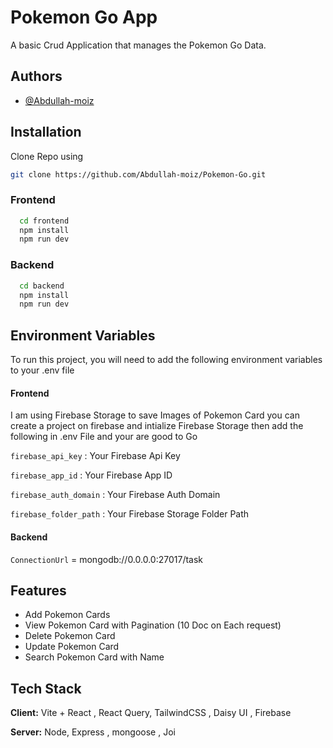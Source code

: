 
# Pokemon Go App

A basic Crud Application that manages the Pokemon Go Data.


## Authors

- [@Abdullah-moiz](https://www.github.com/Abdullah-moiz)

## Installation

Clone Repo using 

```bash
git clone https://github.com/Abdullah-moiz/Pokemon-Go.git
```


### Frontend

```bash
  cd frontend
  npm install 
  npm run dev
```


### Backend

```bash
  cd backend
  npm install 
  npm run dev
```


## Environment Variables

To run this project, you will need to add the following environment variables to your .env file

#### Frontend

I am using Firebase Storage to save Images of Pokemon Card you can create a project on firebase and intialize Firebase Storage then add the following in .env File and your are good to Go 

`firebase_api_key` : Your Firebase Api Key

`firebase_app_id` : Your Firebase App ID

`firebase_auth_domain` : Your Firebase Auth Domain

`firebase_folder_path` : Your Firebase Storage Folder Path


#### Backend

`ConnectionUrl` = mongodb://0.0.0.0:27017/task




## Features

- Add Pokemon Cards
- View Pokemon Card with Pagination (10 Doc on Each request)
- Delete Pokemon Card
- Update Pokemon Card
- Search Pokemon Card with Name




## Tech Stack

**Client:** Vite +  React , React Query, TailwindCSS , Daisy UI , Firebase

**Server:** Node, Express , mongoose , Joi


